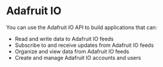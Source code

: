 # Adafruit IO

You can use the Adafruit IO API to build applications that can:

- Read and write data to Adafruit IO feeds
- Subscribe to and receive updates from Adafruit IO feeds
- Organize and view data from Adafruit IO feeds
- Create and manage Adafruit IO accounts and users
